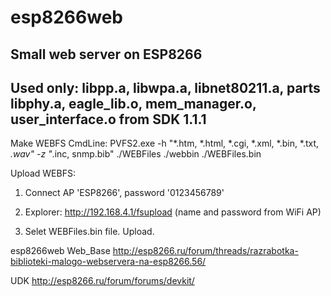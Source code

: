 # esp8266web
Small web server on ESP8266
---
Used only: 
libpp.a, libwpa.a, libnet80211.a, parts libphy.a, 
eagle_lib.o, mem_manager.o, user_interface.o
from SDK 1.1.1
---
Make WEBFS CmdLine:
PVFS2.exe -h "*.htm, *.html, *.cgi, *.xml, *.bin, *.txt, *.wav" -z "*.inc, snmp.bib" ./WEBFiles ./webbin ./WEBFiles.bin

Upload WEBFS:

1) Connect AP 'ESP8266', password '0123456789'

2) Explorer: http://192.168.4.1/fsupload (name and password from WiFi AP)

3) Selet WEBFiles.bin file. Upload.

esp8266web Web_Base
http://esp8266.ru/forum/threads/razrabotka-biblioteki-malogo-webservera-na-esp8266.56/

UDK
http://esp8266.ru/forum/forums/devkit/